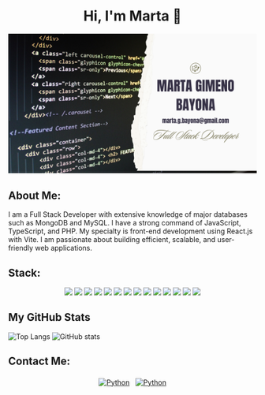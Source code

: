 <h1 align="center">Hi, I'm Marta 👋</h1>

<p align="center">
<img src="./Marta gimeno bayona.png" alt="mi informacion">
</p>



## About Me:

I am a Full Stack Developer with extensive knowledge of major databases such as MongoDB and MySQL. I have a strong command of JavaScript, TypeScript, and PHP. My specialty is front-end development using React.js with Vite. I am passionate about building efficient, scalable, and user-friendly web applications.

## Stack:

<div align="center">
<img src= "https://img.shields.io/badge/JavaScript-323330?style=for-the-badge&logo=javascript&logoColor=F7DF1E"/>
<img src= "https://img.shields.io/badge/React-20232A?style=for-the-badge&logo=react&logoColor=61DAFB"/>
<img src= "https://img.shields.io/badge/Redux-593D88?style=for-the-badge&logo=redux&logoColor=white"/>
<img src= "https://img.shields.io/badge/HTML5-E34F26?style=for-the-badge&logo=html5&logoColor=white"/>
<img src= "https://img.shields.io/badge/CSS3-1572B6?style=for-the-badge&logo=css3&logoColor=white"/>
<img src= "https://img.shields.io/badge/GIT-E44C30?style=for-the-badge&logo=git&logoColor=white"/>
<img src= "https://img.shields.io/badge/Canva-%2300C4CC.svg?&style=for-the-badge&logo=Canva&logoColor=white"/>
<img src= "https://img.shields.io/badge/Laravel-FF2D20?style=for-the-badge&logo=laravel&logoColor=white"/>
<img src= "https://img.shields.io/badge/PHP-777BB4?style=for-the-badge&logo=php&logoColor=white"/>
<img src= "https://img.shields.io/badge/MySQL-005C84?style=for-the-badge&logo=mysql&logoColor=white"/>
<img src= "https://img.shields.io/badge/MongoDB-4EA94B?style=for-the-badge&logo=mongodb&logoColor=white"/>
<img src= "https://img.shields.io/badge/Docker-2CA5E0?style=for-the-badge&logo=docker&logoColor=white"/>
<img src= "https://img.shields.io/badge/Node%20js-339933?style=for-the-badge&logo=nodedotjs&logoColor=white"/>
<img src= "https://img.shields.io/badge/npm-CB3837?style=for-the-badge&logo=npm&logoColor=white"/>
</div>


## My GitHub Stats


![Top Langs](https://github-readme-stats.vercel.app/api/top-langs/?username=MartaGBayona&theme=bear) ![GitHub stats](https://github-readme-stats.vercel.app/api?username=MartaGBayona&show_icons=true&theme=bear)



## Contact Me:

<p align="center">
 <a href="https://www.linkedin.com/in/martagbayona" target="_blank" rel="noopener noreferrer"> <img src="https://img.shields.io/badge/LinkedIn-0077B5?style=for-the-badge&logo=linkedin&logoColor=white" alt="Python" height="40" style="vertical-align:top; margin:4px"></a>
 <a href="mailto:marta.g.bayona@gmail.com"> <img src="https://img.shields.io/badge/Gmail-D14836?style=for-the-badge&logo=gmail&logoColor=white" alt="Python" height="40" style="vertical-align:top; margin:4px"></a>
</p>